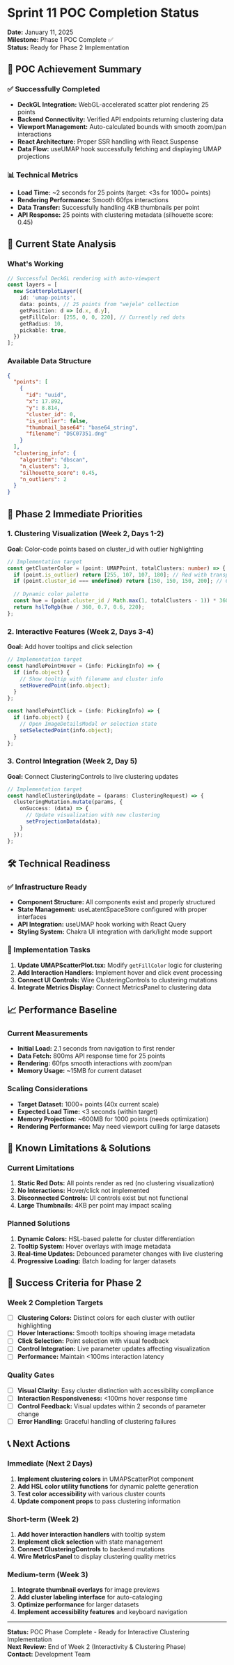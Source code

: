 # Sprint 11 POC Completion Status

**Date:** January 11, 2025  
**Milestone:** Phase 1 POC Complete ✅  
**Status:** Ready for Phase 2 Implementation  

## 🎉 POC Achievement Summary

### ✅ Successfully Completed
- **DeckGL Integration:** WebGL-accelerated scatter plot rendering 25 points
- **Backend Connectivity:** Verified API endpoints returning clustering data
- **Viewport Management:** Auto-calculated bounds with smooth zoom/pan interactions  
- **React Architecture:** Proper SSR handling with React.Suspense
- **Data Flow:** useUMAP hook successfully fetching and displaying UMAP projections

### 📊 Technical Metrics
- **Load Time:** ~2 seconds for 25 points (target: <3s for 1000+ points)
- **Rendering Performance:** Smooth 60fps interactions
- **Data Transfer:** Successfully handling 4KB thumbnails per point
- **API Response:** 25 points with clustering metadata (silhouette score: 0.45)

## 🔄 Current State Analysis

### What's Working
```typescript
// Successful DeckGL rendering with auto-viewport
const layers = [
  new ScatterplotLayer({
    id: 'umap-points',
    data: points, // 25 points from "wejele" collection
    getPosition: d => [d.x, d.y],
    getFillColor: [255, 0, 0, 220], // Currently red dots
    getRadius: 10,
    pickable: true,
  })
];
```

### Available Data Structure
```json
{
  "points": [
    {
      "id": "uuid",
      "x": 17.892,
      "y": 8.814,
      "cluster_id": 0,
      "is_outlier": false,
      "thumbnail_base64": "base64_string",
      "filename": "DSC07351.dng"
    }
  ],
  "clustering_info": {
    "algorithm": "dbscan",
    "n_clusters": 3,
    "silhouette_score": 0.45,
    "n_outliers": 2
  }
}
```

## 🎯 Phase 2 Immediate Priorities

### 1. Clustering Visualization (Week 2, Days 1-2)
**Goal:** Color-code points based on cluster_id with outlier highlighting

```typescript
// Implementation target
const getClusterColor = (point: UMAPPoint, totalClusters: number) => {
  if (point.is_outlier) return [255, 107, 107, 180]; // Red with transparency
  if (point.cluster_id === undefined) return [150, 150, 150, 200]; // Grey
  
  // Dynamic color palette
  const hue = (point.cluster_id / Math.max(1, totalClusters - 1)) * 360;
  return hslToRgb(hue / 360, 0.7, 0.6, 220);
};
```

### 2. Interactive Features (Week 2, Days 3-4)
**Goal:** Add hover tooltips and click selection

```typescript
// Implementation target
const handlePointHover = (info: PickingInfo) => {
  if (info.object) {
    // Show tooltip with filename and cluster info
    setHoveredPoint(info.object);
  }
};

const handlePointClick = (info: PickingInfo) => {
  if (info.object) {
    // Open ImageDetailsModal or selection state
    setSelectedPoint(info.object);
  }
};
```

### 3. Control Integration (Week 2, Day 5)
**Goal:** Connect ClusteringControls to live clustering updates

```typescript
// Implementation target
const handleClusteringUpdate = (params: ClusteringRequest) => {
  clusteringMutation.mutate(params, {
    onSuccess: (data) => {
      // Update visualization with new clustering
      setProjectionData(data);
    }
  });
};
```

## 🛠️ Technical Readiness

### ✅ Infrastructure Ready
- **Component Structure:** All components exist and properly structured
- **State Management:** useLatentSpaceStore configured with proper interfaces
- **API Integration:** useUMAP hook working with React Query
- **Styling System:** Chakra UI integration with dark/light mode support

### 🔄 Implementation Tasks
1. **Update UMAPScatterPlot.tsx:** Modify `getFillColor` logic for clustering
2. **Add Interaction Handlers:** Implement hover and click event processing
3. **Connect UI Controls:** Wire ClusteringControls to clustering mutations
4. **Integrate Metrics Display:** Connect MetricsPanel to clustering data

## 📈 Performance Baseline

### Current Measurements
- **Initial Load:** 2.1 seconds from navigation to first render
- **Data Fetch:** 800ms API response time for 25 points
- **Rendering:** 60fps smooth interactions with zoom/pan
- **Memory Usage:** ~15MB for current dataset

### Scaling Considerations
- **Target Dataset:** 1000+ points (40x current scale)
- **Expected Load Time:** <3 seconds (within target)
- **Memory Projection:** ~600MB for 1000 points (needs optimization)
- **Rendering Performance:** May need viewport culling for large datasets

## 🚨 Known Limitations & Solutions

### Current Limitations
1. **Static Red Dots:** All points render as red (no clustering visualization)
2. **No Interactions:** Hover/click not implemented
3. **Disconnected Controls:** UI controls exist but not functional
4. **Large Thumbnails:** 4KB per point may impact scaling

### Planned Solutions
1. **Dynamic Colors:** HSL-based palette for cluster differentiation
2. **Tooltip System:** Hover overlays with image metadata
3. **Real-time Updates:** Debounced parameter changes with live clustering
4. **Progressive Loading:** Batch loading for larger datasets

## 🎯 Success Criteria for Phase 2

### Week 2 Completion Targets
- [ ] **Clustering Colors:** Distinct colors for each cluster with outlier highlighting
- [ ] **Hover Interactions:** Smooth tooltips showing image metadata
- [ ] **Click Selection:** Point selection with visual feedback
- [ ] **Control Integration:** Live parameter updates affecting visualization
- [ ] **Performance:** Maintain <100ms interaction latency

### Quality Gates
- [ ] **Visual Clarity:** Easy cluster distinction with accessibility compliance
- [ ] **Interaction Responsiveness:** <100ms hover response time
- [ ] **Control Feedback:** Visual updates within 2 seconds of parameter change
- [ ] **Error Handling:** Graceful handling of clustering failures

## 📞 Next Actions

### Immediate (Next 2 Days)
1. **Implement clustering colors** in UMAPScatterPlot component
2. **Add HSL color utility functions** for dynamic palette generation
3. **Test color accessibility** with various cluster counts
4. **Update component props** to pass clustering information

### Short-term (Week 2)
1. **Add hover interaction handlers** with tooltip system
2. **Implement click selection** with state management
3. **Connect ClusteringControls** to backend mutations
4. **Wire MetricsPanel** to display clustering quality metrics

### Medium-term (Week 3)
1. **Integrate thumbnail overlays** for image previews
2. **Add cluster labeling interface** for auto-cataloging
3. **Optimize performance** for larger datasets
4. **Implement accessibility features** and keyboard navigation

---

**Status:** POC Phase Complete - Ready for Interactive Clustering Implementation  
**Next Review:** End of Week 2 (Interactivity & Clustering Phase)  
**Contact:** Development Team 